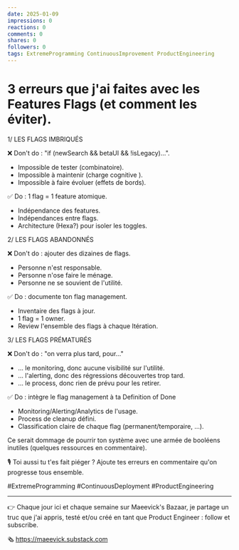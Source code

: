 ```yaml
---
date: 2025-01-09
impressions: 0
reactions: 0
comments: 0
shares: 0
followers: 0
tags: ExtremeProgramming ContinuousImprovement ProductEngineering
---
```


# 3 erreurs que j'ai faites avec les Features Flags (et comment les éviter).

1/ LES FLAGS IMBRIQUÉS

❌ Don't do : "if (newSearch && betaUI && !isLegacy)...".

- Impossible de tester (combinatoire).
- Impossible à maintenir (charge cognitive ).
- Impossible à faire évoluer (effets de bords).

✅ Do : 1 flag = 1 feature atomique.

- Indépendance des features.
- Indépendances entre flags.
- Architecture (Hexa?) pour isoler les toggles.

2/ LES FLAGS ABANDONNÉS

❌ Don't do : ajouter des dizaines de flags.

- Personne n'est responsable.
- Personne n'ose faire le ménage.
- Personne ne se souvient de l'utilité.

✅ Do : documente ton flag management.

- Inventaire des flags à jour.
- 1 flag = 1 owner.
- Review l'ensemble des flags à chaque Itération.

3/ LES FLAGS PRÉMATURÉS

❌ Don't do : "on verra plus tard, pour..."

- ... le monitoring, donc aucune visibilité sur l'utilité.
- ... l'alerting, donc des régressions découvertes trop tard.
- ... le process, donc rien de prévu pour les retirer.

✅ Do : intègre le flag management à ta Definition of Done

- Monitoring/Alerting/Analytics de l'usage.
- Process de cleanup défini.
- Classification claire de chaque flag (permanent/temporaire, ...).

Ce serait dommage de pourrir ton système avec une armée de booléens inutiles (quelques ressources en commentaire).

🎙️ Toi aussi tu t'es fait piéger ? Ajoute tes erreurs en commentaire qu'on progresse tous ensemble.

#ExtremeProgramming #ContinuousDeployment #ProductEngineering

---

👉 Chaque jour ici et chaque semaine sur Maeevick's Bazaar, je partage un truc que j'ai appris, testé et/ou créé en tant que Product Engineer : follow et subscribe.

🗞️ https://maeevick.substack.com
